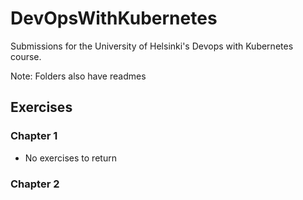 # DevOpsWithKubernetes


Submissions for the University of Helsinki's Devops with Kubernetes course.

Note: Folders also have readmes

## Exercises


### Chapter 1

- No exercises to return


### Chapter 2

